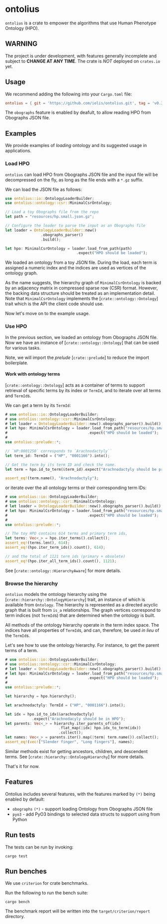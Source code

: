 # ontolius

`ontolius` is a crate to empower the algorithms that use Human Phenotype Ontology (HPO).

## WARNING

The project is under development, with features generally incomplete and subject to **CHANGE AT ANY TIME**.
The crate is *NOT* deployed on `crates.io` yet.

## Usage

We recommend adding the following into your `Cargo.toml` file:

```toml
ontolius = { git = 'https://github.com/ielis/ontolius.git', tag = 'v0.3.1' }
```

The `obographs` feature is enabled by deafult, to allow reading HPO from Obographs JSON file.

## Examples

We provide examples of *loading* ontology and its suggested usage
in applications.

### Load HPO

`ontolius` can load HPO from Obographs JSON file 
and the input file will be decompressed on the fly,
as long as the file ends with a `*.gz` suffix.

We can load the JSON file as follows:

```rust
use ontolius::io::OntologyLoaderBuilder;
use ontolius::ontology::csr::MinimalCsrOntology;

// Load a toy Obographs file from the repo
let path = "resources/hp.small.json.gz";

// Configure the loader to parse the input as an Obographs file
let loader = OntologyLoaderBuilder::new()
                .obographs_parser()
                .build();

let hpo: MinimalCsrOntology = loader.load_from_path(path)
                                .expect("HPO should be loaded");
```

We loaded an ontology from a toy JSON file. 
During the load, each term is assigned a numeric index and the indices are used as vertices 
of the ontology graph. 

As the name suggests, the hierarchy graph of `MinimalCsrOntology` 
is backed by an adjacency matrix in compressed sparse row (CSR) format.
However, the backing data structure should be treated as an implementation detail.
Note that `MinimalCsrOntology` implements the [`crate::ontology::Ontology`] trait
which is the API the client code should use. 

Now let's move on to the example usage.

### Use HPO

In the previous section, we loaded an ontology from Obographs JSON file.
Now we have an instance of [`crate::ontology::Ontology`] that can 
be used for various tasks.

Note, we will import the *prelude* [`crate::prelude`] to reduce the import boilerplate.

#### Work with ontology terms

[`crate::ontology::Ontology`] acts as a container of terms to support 
retrieval of specific terms by its index or `TermId`, and to iterate 
over all terms and `TermId`s. 

We can get a term by its `TermId`: 

```rust
# use ontolius::io::OntologyLoaderBuilder;
# use ontolius::ontology::csr::MinimalCsrOntology;
# let loader = OntologyLoaderBuilder::new().obographs_parser().build();
# let hpo: MinimalCsrOntology = loader.load_from_path("resources/hp.small.json.gz")
#                                    .expect("HPO should be loaded");
#
use ontolius::prelude::*;

// `HP:0001250` corresponds to `Arachnodactyly``
let term_id: TermId = ("HP", "0001166").into();

// Get the term by its term ID and check the name. 
let term = hpo.id_to_term(&term_id).expect("Arachnodactyly should be present");

assert_eq!(term.name(), "Arachnodactyly");
```

or iterate over the all ontology terms or their corresponding term IDs:

```rust
# use ontolius::io::OntologyLoaderBuilder;
# use ontolius::ontology::csr::MinimalCsrOntology;
# let loader = OntologyLoaderBuilder::new().obographs_parser().build();
# let hpo: MinimalCsrOntology = loader.load_from_path("resources/hp.small.json.gz")
#                                    .expect("HPO should be loaded");
#
use ontolius::prelude::*;

// The toy HPO contains 614 terms and primary term ids,
let terms: Vec<_> = hpo.iter_terms().collect();
assert_eq!(terms.len(), 614);
assert_eq!(hpo.iter_term_ids().count(), 614);

// and the total of 1121 term ids (primary + obsolete)
assert_eq!(hpo.iter_all_term_ids().count(), 1121);
```

See [`crate::ontology::HierarchyAware`] for more details.

### Browse the hierarchy

`ontolius` models the ontology hierarchy using the [`crate::hierarchy::OntologyHierarchy`] trait, 
an instance of which is available from `Ontology`. 
The hierarchy is represented as a directed acyclic graph that is built from `is_a` relationships. 
The graph vertices correspond to term indices (not `TermId`s) that are determined 
when the ontology is built.

All methods of the ontology hierarchy operate in the term index space. The indices have 
all properties of `TermId`s, and can, therefore, be used *in lieu* of the `TermId`s. 

Let's see how to use the ontology hierarchy. For instance, to get the parent terms of a term.

```rust
# use ontolius::io::OntologyLoaderBuilder;
# use ontolius::ontology::csr::MinimalCsrOntology;
# let loader = OntologyLoaderBuilder::new().obographs_parser().build();
# let hpo: MinimalCsrOntology = loader.load_from_path("resources/hp.small.json.gz")
#                                    .expect("HPO should be loaded");
#
use ontolius::prelude::*;

let hierarchy = hpo.hierarchy();

let arachnodactyly: TermId = ("HP", "0001166").into();

let idx = hpo.id_to_idx(&arachnodactyly)
            .expect("Arachnodacyly should be in HPO");
let parents: Vec<_> = hierarchy.iter_parents_of(idx)
                        .flat_map(|idx| hpo.idx_to_term(idx))
                        .collect();
let names: Vec<_> = parents.iter().map(|term| term.name()).collect();
assert_eq!(vec!["Slender finger", "Long fingers"], names);
```

Similar methods exist for getting ancestors, children, and descendent terms.
See [`crate::hierarchy::OntologyHierarchy`] for more details.

That's it for now.

## Features

Ontolius includes several features, with the features marked by `(*)` being enabled
by default:

* `obographs` `(*)` - support loading Ontology from Obographs JSON file
* `pyo3` - add PyO3 bindings to selected data structs to support using from Python


## Run tests

The tests can be run by invoking:

```shell
cargo test
```

## Run benches

We use `criterion` for crate benchmarks.

Run the following to run the bench suite:

```shell
cargo bench
```

The benchmark report will be written into the `target/criterion/report` directory.
